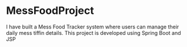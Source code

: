 # MessFoodProject
I have built a Mess Food Tracker system where users can manage their daily mess tiffin details. This project is developed using Spring Boot and JSP
